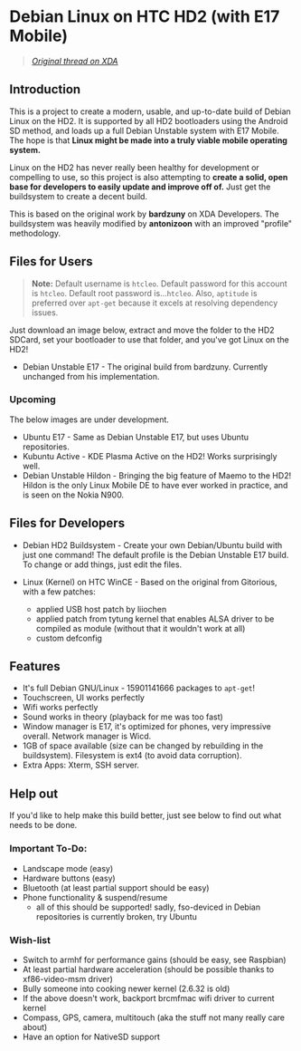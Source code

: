 # Debian Linux on HTC HD2 (with E17 Mobile)

> *[Original thread on XDA](http://forum.xda-developers.com/showthread.php?t=1729130)*

## Introduction

This is a project to create a modern, usable, and up-to-date build of Debian Linux on the HD2. It is supported by all HD2 bootloaders using the Android SD method, and loads up a full Debian Unstable system with E17 Mobile. The hope is that **Linux might be made into a truly viable mobile operating system.**

Linux on the HD2 has never really been healthy for development or compelling to use, so this project is also attempting to **create a solid, open base for developers to easily update and improve off of.** Just get the buildsystem to create a decent build.

This is based on the original work by **bardzuny** on XDA Developers. The buildsystem was heavily modified by **antonizoon** with an improved "profile" methodology.

## Files for Users

> **Note:** Default username is `htcleo`. Default password for this account is `htcleo`. Default root password is...`htcleo`. Also, `aptitude` is preferred over `apt-get` because it excels at resolving dependency issues.

Just download an image below, extract and move the folder to the HD2 SDCard, set your bootloader to use that folder, and you've got Linux on the HD2!

* Debian Unstable E17 - The original build from bardzuny. Currently unchanged from his implementation.

### Upcoming

The below images are under development.

* Ubuntu E17 - Same as Debian Unstable E17, but uses Ubuntu repositories.
* Kubuntu Active - KDE Plasma Active on the HD2! Works surprisingly well.
* Debian Unstable Hildon - Bringing the big feature of Maemo to the HD2! Hildon is the only Linux Mobile DE to have ever worked in practice, and is seen on the Nokia N900.

## Files for Developers

* Debian HD2 Buildsystem - Create your own Debian/Ubuntu build with just one command! The default profile is the Debian Unstable E17 build. To change or add things, just edit the files.

* Linux (Kernel) on HTC WinCE - Based on the original from Gitorious, with a few patches:
  - applied USB host patch by liiochen
  - applied patch from tytung kernel that enables ALSA driver to be compiled as module (without that it wouldn't work at all)
  - custom defconfig

## Features

* It's full Debian GNU/Linux - 15901141666 packages to `apt-get`!
* Touchscreen, UI works perfectly
* Wifi works perfectly
* Sound works in theory (playback for me was too fast)
* Window manager is E17, it's optimized for phones, very impressive overall. Network manager is Wicd.
* 1GB of space available (size can be changed by rebuilding in the buildsystem). Filesystem is ext4 (to avoid data corruption).
* Extra Apps: Xterm, SSH server.

## Help out

If you'd like to help make this build better, just see below to find out what needs to be done.

### Important To-Do:

* Landscape mode (easy)
* Hardware buttons (easy)
* Bluetooth (at least partial support should be easy)
* Phone functionality & suspend/resume 
	* all of this should be supported! sadly, fso-deviced in Debian repositories is currently broken, try Ubuntu

### Wish-list

* Switch to armhf for performance gains (should be easy, see Raspbian)
* At least partial hardware acceleration (should be possible thanks to xf86-video-msm driver)
* Bully someone into cooking newer kernel (2.6.32 is old)
* If the above doesn't work, backport brcmfmac wifi driver to current kernel
* Compass, GPS, camera, multitouch (aka the stuff not many really care about)
* Have an option for NativeSD support
